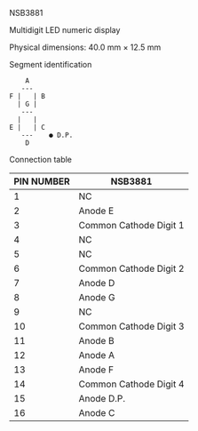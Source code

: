 NSB3881

Multidigit LED numeric display

Physical dimensions: 40.0 mm × 12.5 mm

Segment identification

```
    A
   ---
F |   | B
  | G |
   ---
  |   |
E |   | C
   ---    ● D.P.
    D
```

Connection table

|PIN NUMBER|NSB3881               |
|----------|----------------------|
|1         |NC                    |
|2         |Anode E               |
|3         |Common Cathode Digit 1|
|4         |NC                    |
|5         |NC                    |
|6         |Common Cathode Digit 2|
|7         |Anode D               |
|8         |Anode G               |
|9         |NC                    |
|10        |Common Cathode Digit 3|
|11        |Anode B               |
|12        |Anode A               |
|13        |Anode F               |
|14        |Common Cathode Digit 4|
|15        |Anode D.P.            |
|16        |Anode C               |